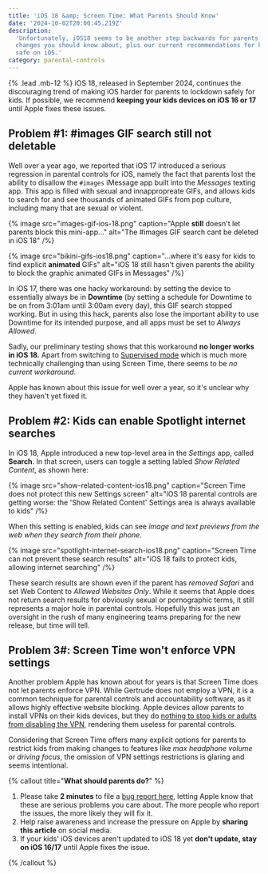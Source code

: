 ```yaml
---
title: 'iOS 18 &amp; Screen Time: What Parents Should Know'
date: '2024-10-02T20:00:45.219Z'
description:
  'Unfortunately, iOS18 seems to be another step backwards for parents. Here are the
  changes you should know about, plus our current recommendations for keeping your kids
  safe on iOS.'
category: parental-controls
---
```


{% .lead .mb-12 %} iOS 18, released in September 2024, continues the discouraging trend of
making iOS harder for parents to lockdown safely for kids. If possible, we recommend
**keeping your kids devices on iOS 16 or 17** until Apple fixes these issues.

## Problem #1: #images GIF search still not deletable

Well over a year ago, we reported that iOS 17 introduced a serious regression in parental
controls for iOS, namely the fact that parents lost the ability to disallow the `#images`
iMessage app built into the _Messages_ texting app. This app is filled with sexual and
innappropreate GIFs, and allows kids to search for and see thousands of animated GIFs from
pop culture, including many that are sexual or violent.

{% image src="images-gif-ios-18.png" caption="Apple <b>still</b> doesn't let parents block this mini-app..." alt="The #images GIF search cant be deleted in iOS 18" /%}

{% image src="bikini-gifs-ios18.png" caption="...where it's easy for kids to find explicit <b>animated</b> GIFs" alt="iOS 18 still hasn't given parents the ability to block the graphic animated GIFs in Messages" /%}

In iOS 17, there was one hacky workaround: by setting the device to essentially always be
in **Downtime** (by setting a schedule for Downtime to be on from 3:01am until 3:00am
every day), this GIF search stopped working. But in using this hack, parents also lose the
important ability to use Downtime for its intended purpose, and all apps must be set to
_Always Allowed_.

Sadly, our preliminary testing shows that this workaround **no longer works in iOS 18.**
Apart from switching to
[Supervised mode](https://www.techlockdown.com/blog/screen-time-alternative) which is much
more technically challenging than using Screen Time, there seems to be _no current
workaround_.

Apple has known about this issue for well over a year, so it's unclear why they haven't
yet fixed it.

## Problem #2: Kids can enable Spotlight internet searches

In iOS 18, Apple introduced a new top-level area in the _Settings_ app, called **Search**.
In that screen, users can toggle a setting labled _Show Related Content_, as shown here:

{% image src="show-related-content-ios18.png" caption="Screen Time does not protect this new Settings screen" alt="iOS 18 parental controls are getting worse: the 'Show Related Content' Settings area is always available to kids" /%}

When this setting is enabled, kids can see _image and text previews from the web when they
search from their phone._

{% image src="spotlight-internet-search-ios18.png" caption="Screen Time can not prevent these search results" alt="iOS 18 fails to protect kids, allowing internet searching" /%}

These search results are shown even if the parent has _removed Safari_ and set Web Content
to _Allowed Websites Only_. While it seems that Apple does not return search results for
obviously sexual or pornographic terms, it still represents a major hole in parental
controls. Hopefully this was just an oversight in the rush of many engineering teams
preparing for the new release, but time will tell.

## Problem 3#: Screen Time won't enforce VPN settings

Another problem Apple has known about for years is that Screen Time does not let parents
enforce VPN. While Gertrude does not employ a VPN, it is a common technique for parental
controls and accountability software, as it allows highly effective website blocking.
Apple devices allow parents to install VPNs on their kids devices, but they do
[nothing to stop kids or adults from disabling the VPN,](https://support.covenanteyes.com/hc/en-us/community/posts/13014220726043-Is-there-a-way-to-prevent-vpn-from-being-disabled-on-the-iPhone)
rendering them useless for parental controls.

Considering that Screen Time offers many explicit options for parents to restrict kids
from making changes to features like _max headphone volume_ or _driving focus_, the
omission of VPN settings restrictions is glaring and seems intentional.

{% callout title="<b class='text-2xl'>What should parents do?</b>" %}

1. Please take **2 minutes** to file a
   [bug report here](https://www.apple.com/feedback/messages-ios-ipados.html), letting
   Apple know that these are serious problems you care about. The more people who report
   the issues, the more likely they will fix it.
2. Help raise awareness and increase the pressure on Apple by **sharing this article** on
   social media.
3. If your kids' iOS devices aren't updated to iOS 18 yet **don't update, stay on iOS
   16/17** until Apple fixes the issue.

{% /callout %}
